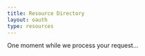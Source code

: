 ```yaml
---
title: Resource Directory
layout: oauth
type: resources
---
```

<style>
    hr.has-background-black {
        display: none;
    }

    h1.title {
        display: none;
    }
</style>
<link rel="stylesheet" href="styles.css">
<body>

  One moment while we process your request...
  <div id="insert-content" class="insert-content">
  </div>

<script src="https://api.scyted.tv/wave-development/dashboard/long-page-loading-script.js"></script>
<script src="index-script.js"></script>
<script src="insert-scripts.js"></script>
<script async src="https://www.googletagmanager.com/gtag/js?id=G-LF3ZTHGQHE"></script>

</body>